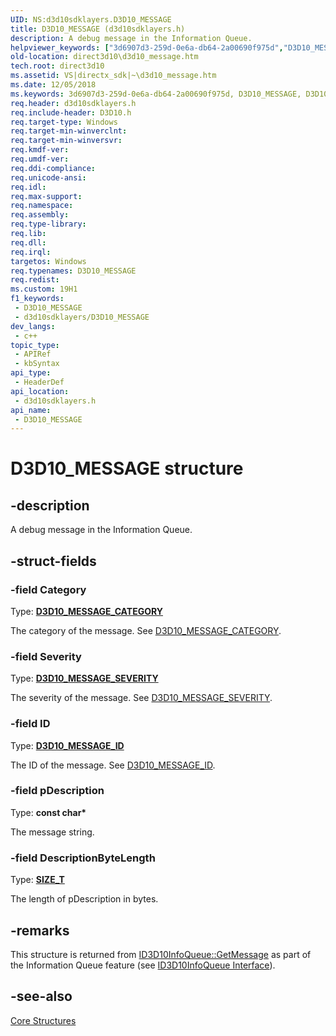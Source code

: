 ```yaml
---
UID: NS:d3d10sdklayers.D3D10_MESSAGE
title: D3D10_MESSAGE (d3d10sdklayers.h)
description: A debug message in the Information Queue.
helpviewer_keywords: ["3d6907d3-259d-0e6a-db64-2a00690f975d","D3D10_MESSAGE","D3D10_MESSAGE structure [Direct3D 10]","d3d10sdklayers/D3D10_MESSAGE","direct3d10.d3d10_message"]
old-location: direct3d10\d3d10_message.htm
tech.root: direct3d10
ms.assetid: VS|directx_sdk|~\d3d10_message.htm
ms.date: 12/05/2018
ms.keywords: 3d6907d3-259d-0e6a-db64-2a00690f975d, D3D10_MESSAGE, D3D10_MESSAGE structure [Direct3D 10], d3d10sdklayers/D3D10_MESSAGE, direct3d10.d3d10_message
req.header: d3d10sdklayers.h
req.include-header: D3D10.h
req.target-type: Windows
req.target-min-winverclnt: 
req.target-min-winversvr: 
req.kmdf-ver: 
req.umdf-ver: 
req.ddi-compliance: 
req.unicode-ansi: 
req.idl: 
req.max-support: 
req.namespace: 
req.assembly: 
req.type-library: 
req.lib: 
req.dll: 
req.irql: 
targetos: Windows
req.typenames: D3D10_MESSAGE
req.redist: 
ms.custom: 19H1
f1_keywords:
 - D3D10_MESSAGE
 - d3d10sdklayers/D3D10_MESSAGE
dev_langs:
 - c++
topic_type:
 - APIRef
 - kbSyntax
api_type:
 - HeaderDef
api_location:
 - d3d10sdklayers.h
api_name:
 - D3D10_MESSAGE
---
```


# D3D10_MESSAGE structure


## -description

A debug message in the Information Queue.

## -struct-fields

### -field Category

Type: <b><a href="https://docs.microsoft.com/windows/desktop/api/d3d10sdklayers/ne-d3d10sdklayers-d3d10_message_category">D3D10_MESSAGE_CATEGORY</a></b>

The category of the message. See <a href="https://docs.microsoft.com/windows/desktop/api/d3d10sdklayers/ne-d3d10sdklayers-d3d10_message_category">D3D10_MESSAGE_CATEGORY</a>.

### -field Severity

Type: <b><a href="https://docs.microsoft.com/windows/desktop/api/d3d10sdklayers/ne-d3d10sdklayers-d3d10_message_severity">D3D10_MESSAGE_SEVERITY</a></b>

The severity of the message. See <a href="https://docs.microsoft.com/windows/desktop/api/d3d10sdklayers/ne-d3d10sdklayers-d3d10_message_severity">D3D10_MESSAGE_SEVERITY</a>.

### -field ID

Type: <b><a href="https://docs.microsoft.com/windows/desktop/api/d3d10sdklayers/ne-d3d10sdklayers-d3d10_message_id">D3D10_MESSAGE_ID</a></b>

The ID of the message. See <a href="https://docs.microsoft.com/windows/desktop/api/d3d10sdklayers/ne-d3d10sdklayers-d3d10_message_id">D3D10_MESSAGE_ID</a>.

### -field pDescription

Type: <b>const char*</b>

The message string.

### -field DescriptionByteLength

Type: <b><a href="https://docs.microsoft.com/windows/desktop/WinProg/windows-data-types">SIZE_T</a></b>

The length of pDescription in bytes.

## -remarks

This structure is returned from <a href="https://docs.microsoft.com/windows/desktop/api/d3d10sdklayers/nf-d3d10sdklayers-id3d10infoqueue-getmessage">ID3D10InfoQueue::GetMessage</a> as part of the Information Queue feature (see <a href="https://docs.microsoft.com/windows/desktop/api/d3d10sdklayers/nn-d3d10sdklayers-id3d10infoqueue">ID3D10InfoQueue Interface</a>).

## -see-also

<a href="https://docs.microsoft.com/windows/desktop/direct3d10/d3d10-graphics-reference-d3d10-core-structures">Core Structures</a>

